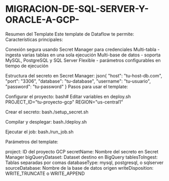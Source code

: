 # MIGRACION-DE-SQL-SERVER-Y-ORACLE-A-GCP-
Resumen del Template
Este template de Dataflow te permite:
Características principales:

Conexión segura usando Secret Manager para credenciales
Multi-tabla - ingesta varias tablas en una sola ejecución
Multi-base de datos - soporta MySQL, PostgreSQL y SQL Server
Flexible - parámetros configurables en tiempo de ejecución

Estructura del secreto en Secret Manager:
json{
  "host": "tu-host-db.com",
  "port": "3306",
  "database": "tu-database",
  "username": "tu-usuario",
  "password": "tu-password"
}
Pasos para usar el template:

Configurar el proyecto:
bash# Editar variables en deploy.sh
PROJECT_ID="tu-proyecto-gcp"
REGION="us-central1"

Crear el secreto:
bash./setup_secret.sh

Compilar y desplegar:
bash./deploy.sh

Ejecutar el job:
bash./run_job.sh


Parámetros del template:

project: ID del proyecto GCP
secretName: Nombre del secreto en Secret Manager
bigQueryDataset: Dataset destino en BigQuery
tablesToIngest: Tablas separadas por comas
databaseType: mysql, postgresql, o sqlserver
sourceDatabase: Nombre de la base de datos origen
writeDisposition: WRITE_TRUNCATE o WRITE_APPEND
